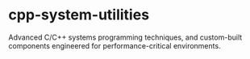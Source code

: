 # cpp-system-utilities
Advanced C/C++ systems programming techniques, and custom-built components engineered for performance-critical environments.
